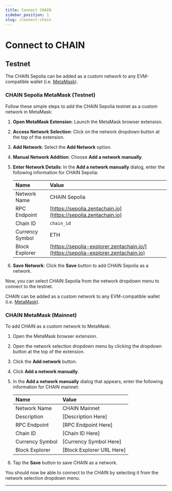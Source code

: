```yaml
---
title: Connect CHAIN
sidebar_position: 1
slug: /connect-chain
---
```


# Connect to CHAIN

<!-----

## Coinbase Wallet

The [Coinbase Wallet](https://chrome.google.com/webstore/detail/coinbase-wallet-extension/hnfanknocfeofbddgcijnmhnfnkdnaad?hl=en).

To use CHAIN with Coinbase Wallet:

1. Open the Coinbase Wallet browser extension and log in to your account.
2. Connect to an app using Coinbase Wallet.
3. Open the network selection menu by clicking the network icon in the upper right-hand corner.
4. Select **CHAIN**.

Your active network should now be switched to CHAIN.

----->

## Testnet

The CHAIN Sepolia can be added as a custom network to any EVM-compatible wallet (i.e. [MetaMask](https://chrome.google.com/webstore/detail/metamask/nkbihfbeogaeaoehlefnkodbefgpgknn)).

### CHAIN Sepolia MetaMask (Testnet)

Follow these simple steps to add the CHAIN Sepolia testnet as a custom network in MetaMask:

1. **Open MetaMask Extension**: Launch the MetaMask browser extension.
2. **Access Network Selection**: Click on the network dropdown button at the top of the extension.
3. **Add Network**: Select the **Add Network** option.
4. **Manual Network Addition**: Choose **Add a network manually**.
5. **Enter Network Details**: In the **Add a network manually** dialog, enter the following information for CHAIN Sepolia:

   | Name            | Value                                                                 |
   |:----------------|:----------------------------------------------------------------------|
   | Network Name    | CHAIN Sepolia                                                         |
   | RPC Endpoint    | [https://sepolia.zentachain.io](https://sepolia.zentachain.io)        |
   | Chain ID        | `chain_id`                                                       |
   | Currency Symbol | ETH                                                                   |
   | Block Explorer  | [https://sepolia-explorer.zentachain.io/](https://sepolia-explorer.zentachain.io) |

6. **Save Network**: Click the **Save** button to add CHAIN Sepolia as a network.

Now, you can select CHAIN Sepolia from the network dropdown menu to connect to the testnet.


CHAIN can be added as a custom network to any EVM-compatible wallet (i.e. [MetaMask](https://chrome.google.com/webstore/detail/metamask/nkbihfbeogaeaoehlefnkodbefgpgknn)).

### CHAIN MetaMask (Mainnet)

To add CHAIN as a custom network to MetaMask:

1. Open the MetaMask browser extension.
2. Open the network selection dropdown menu by clicking the dropdown button at the top of the extension.
3. Click the **Add network** button.
4. Click **Add a network manually**.
5. In the **Add a network manually** dialog that appears, enter the following information for CHAIN mainnet:

   | Name            | Value                                                |
   | :-------------- | :--------------------------------------------------- |
   | Network Name    | CHAIN Mainnet                                        |
   | Description     | [Description Here]                              |
   | RPC Endpoint    | [RPC Endpoint Here]                             |
   | Chain ID        | [Chain ID Here]                                 |
   | Currency Symbol | [Currency Symbol Here]                          |
   | Block Explorer  | [Block Explorer URL Here]                       |

6. Tap the **Save** button to save CHAIN as a network.

You should now be able to connect to the CHAIN by selecting it from the network selection dropdown menu.


---

